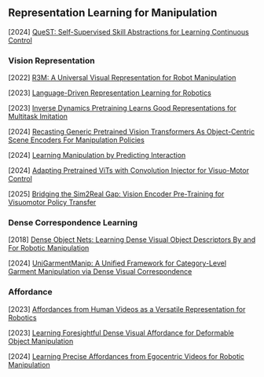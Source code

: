 ## Representation Learning for Manipulation

[2024] [QueST: Self-Supervised Skill Abstractions for Learning Continuous Control](https://arxiv.org/abs/2407.15840)



### Vision Representation

[2022] [R3M: A Universal Visual Representation for Robot Manipulation](https://arxiv.org/abs/2203.12601)

[2023] [Language-Driven Representation Learning for Robotics](https://arxiv.org/abs/2302.12766)

[2023] [Inverse Dynamics Pretraining Learns Good Representations for Multitask Imitation](https://arxiv.org/abs/2305.16985)

[2024] [Recasting Generic Pretrained Vision Transformers As Object-Centric Scene Encoders For Manipulation Policies](https://arxiv.org/abs/2405.15916)

[2024] [Learning Manipulation by Predicting Interaction](https://arxiv.org/abs/2406.00439)

[2024] [Adapting Pretrained ViTs with Convolution Injector for Visuo-Motor Control](https://arxiv.org/abs/2406.06072)

[2025] [Bridging the Sim2Real Gap: Vision Encoder Pre-Training for Visuomotor Policy Transfer](https://arxiv.org/abs/2501.16389)



### Dense Correspondence Learning

[2018] [Dense Object Nets: Learning Dense Visual Object Descriptors By and For Robotic Manipulation](https://arxiv.org/abs/1806.08756)

[2024] [UniGarmentManip: A Unified Framework for Category-Level Garment Manipulation via Dense Visual Correspondence](https://arxiv.org/abs/2405.06903)



### Affordance

[2023] [Affordances from Human Videos as a Versatile Representation for Robotics](https://arxiv.org/abs/2304.08488)

[2023] [Learning Foresightful Dense Visual Affordance for Deformable Object Manipulation](https://arxiv.org/abs/2303.11057)

[2024] [Learning Precise Affordances from Egocentric Videos for Robotic Manipulation](https://arxiv.org/abs/2408.10123)